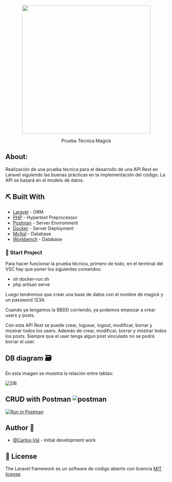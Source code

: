 <p align="center"><a href="https://increnta.com/tecnologia/" target="_blank"><img src="https://sso.magickhub.com/assets/images/logo_dark.png" width="400"></a></p>



<p align="center"> <p align="center"> Prueba Técnica Magick
    <br> 
</p>



## About:
Realización de una prueba técnica para el desarrollo de una API Rest en Laravel siguiendo las buenas prácticas en la implementación del código.
La API se basará en el modelo de datos.

## ⛏️ Built With <a name = "built"></a>


- [Laravel](https://laravel.com/) - ORM
- [PHP](https://www.php.net/) - Hypertext Preprocessor
- [Postman](https://learning.postman.com/docs/getting-started/introduction/) - Server Environment
- [Docker](https://docs.docker.com/) - Server Deployment
- [MySql](https://www.mysql.com/) - Database
- [Workbench](https://www.mysql.com/products/workbench/) - Database

###  🎈  Start Project <a name="start-project"></a>

Para hacer funcionar la prueba técnica, primero de todo, en el terminal del VSC hay que poner los siguientes comandos:

- sh docker-run.sh
- php artisan serve

Luego tendremos que crear una base de datos con el nombre de magick y un password 1234.

Cuando ya tengamos la BBDD corriendo, ya podemos empezar a crear users y posts.

Con esta API Rest se puede crear, loguear, logout, modificar, borrar y mostrar todos los users. Además de crear, modificar, borrar y mostrar todos los posts.
Siempre que el user tenga algun post vinculado no se podrá borrar el user.

## DB diagram 🗃️

En esta imagen se muestra la relación entre tablas:

![DB](https://i.imgur.com/Dt4Lwf1.png)

## CRUD with Postman ![postman](https://i.imgur.com/cXur21z.png)

[![Run in Postman](https://run.pstmn.io/button.svg)](https://app.getpostman.com/run-collection/f41154fc76331a0eab73?action=collection%2Fimport)

## Author 🧐

- [@Carlos-Val](https://github.com/Carlos-Val) -  Initial development work


## 📝 License

The Laravel framework es un software de código abierto con licencia [MIT license](https://opensource.org/licenses/MIT).
    <br> 
</p>